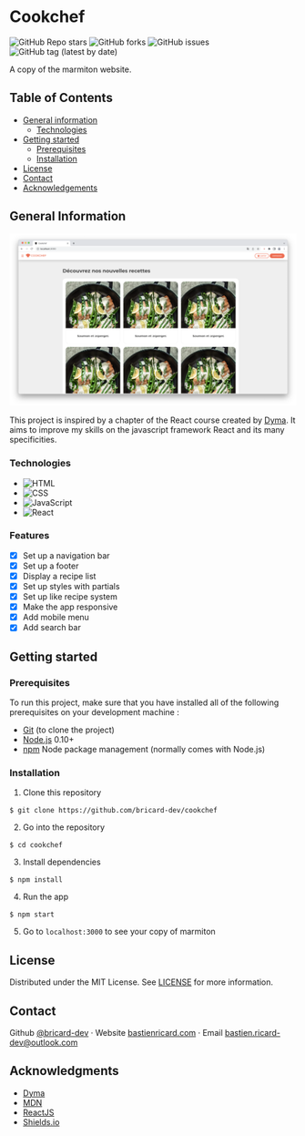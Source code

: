 # Cookchef

![GitHub Repo stars](https://img.shields.io/github/stars/bricard-dev/cookchef)
![GitHub forks](https://img.shields.io/github/forks/bricard-dev/cookchef)
![GitHub issues](https://img.shields.io/github/issues/bricard-dev/cookchef)
![GitHub tag (latest by date)](https://img.shields.io/github/v/tag/bricard-dev/cookchef)

A copy of the marmiton website.

## Table of Contents

- [General information](#general-information)
  - [Technologies](#technologies)
- [Getting started](#getting-started)
  - [Prerequisites](#prerequisites)
  - [Installation](#installation)
- [License](#license)
- [Contact](#contact)
- [Acknowledgements](#acknowledgements)

## General Information

![Demo](./public/images/demo.png)

This project is inspired by a chapter of the React course created by [Dyma](https://www.dyma.fr). It aims to improve my skills on the javascript framework React and its many specificities.

### Technologies

- ![HTML](https://img.shields.io/badge/HTML5-E34F26?style=flat&logo=html5&logoColor=white)
- ![CSS](https://img.shields.io/badge/CSS3-1572B6?style=flat&logo=css3&logoColor=white)
- ![JavaScript](https://img.shields.io/badge/JavaScript-F7DF1E?style=flat&logo=javascript&logoColor=black)
- ![React](https://img.shields.io/badge/react-61DAFB?style=flat&logo=react&logoColor=black)

### Features

- [x] Set up a navigation bar
- [x] Set up a footer
- [x] Display a recipe list
- [x] Set up styles with partials
- [x] Set up like recipe system
- [x] Make the app responsive
- [x] Add mobile menu
- [x] Add search bar

## Getting started

### Prerequisites

To run this project, make sure that you have installed all of the following prerequisites on your development machine :

- [Git](https://git-scm.com) (to clone the project)
- [Node.js](https://nodejs.org/en/) 0.10+
- [npm](https://www.npmjs.com) Node package management (normally comes with Node.js)

### Installation

1. Clone this repository

```
$ git clone https://github.com/bricard-dev/cookchef
```

2. Go into the repository

```
$ cd cookchef
```

3. Install dependencies

```
$ npm install
```

4. Run the app

```
$ npm start
```

5. Go to `localhost:3000` to see your copy of marmiton

## License

Distributed under the MIT License. See [LICENSE](https://github.com/bricard-dev/cookchef/blob/main/LICENSE) for more information.

## Contact

Github [@bricard-dev](https://github.com/bricard-dev) · Website [bastienricard.com](https://bastienricard.com) · Email bastien.ricard-dev@outlook.com

## Acknowledgments

- [Dyma](https://dyma.fr)
- [MDN](https://developer.mozilla.org/en-US/)
- [ReactJS](https://reactjs.org)
- [Shields.io](https://shields.io)
